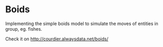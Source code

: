 # Boids

Implementing the simple boids model to simulate the moves of entities in group, eg. fishes.

Check it on http://courdier.alwaysdata.net/boids/
